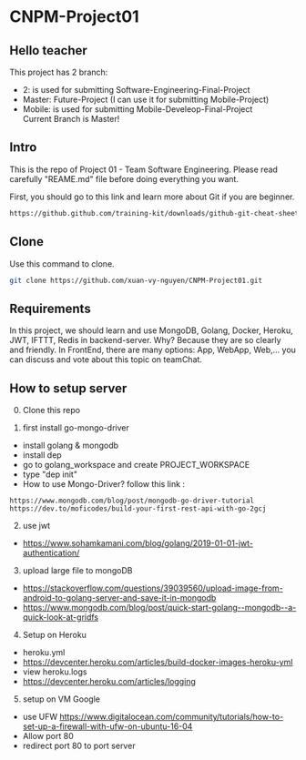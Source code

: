 # CNPM-Project01

## Hello teacher
This project has 2 branch:
- 2: is used for submitting Software-Engineering-Final-Project
- Master: Future-Project (I can use it for submitting Mobile-Project)
- Mobile: is used for submitting Mobile-Develeop-Final-Project <br/>
Current Branch is Master!

## Intro
This is the repo of Project 01 - Team Software Engineering. Please read carefully "REAME.md" file before doing everything you want.

First, you should go to this link and learn more about Git if you are beginner.
```bash
https://github.github.com/training-kit/downloads/github-git-cheat-sheet.pdf
```

## Clone 
Use this command to clone.

```bash
git clone https://github.com/xuan-vy-nguyen/CNPM-Project01.git
```

## Requirements
In this project, we should learn and use MongoDB, Golang, Docker, Heroku, JWT, IFTTT, Redis in backend-server. Why? Because they are so clearly and friendly.
In FrontEnd, there are many options: App, WebApp, Web,... you can discuss and vote about this topic on teamChat.

## How to setup server
0. Clone this repo

1. first install go-mongo-driver
- install golang & mongodb
- install dep
- go to golang_workspace and create PROJECT_WORKSPACE
- type "dep init"
- How to use Mongo-Driver? follow this link :
```
https://www.mongodb.com/blog/post/mongodb-go-driver-tutorial 
https://dev.to/moficodes/build-your-first-rest-api-with-go-2gcj
```

2.  use jwt
- https://www.sohamkamani.com/blog/golang/2019-01-01-jwt-authentication/

3. upload large file to mongoDB
- https://stackoverflow.com/questions/39039560/upload-image-from-android-to-golang-server-and-save-it-in-mongodb
- https://www.mongodb.com/blog/post/quick-start-golang--mongodb--a-quick-look-at-gridfs

4.  Setup on Heroku
- heroku.yml
- https://devcenter.heroku.com/articles/build-docker-images-heroku-yml
- view heroku.logs
- https://devcenter.heroku.com/articles/logging

5.  setup on VM Google 
- use UFW https://www.digitalocean.com/community/tutorials/how-to-set-up-a-firewall-with-ufw-on-ubuntu-16-04
- Allow port 80
- redirect port 80 to port server